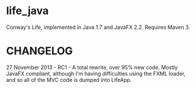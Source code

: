 life_java
=========

Conway's Life, implemented in Java 1.7 and JavaFX 2.2.  Requires Maven 3.

CHANGELOG
=========
27 November 2013 - RC1 - A total rewrite, over 95% new code.  Mostly JavaFX compliant, although I'm having difficulties
using the FXML loader, and so all of the MVC code is dumped into LifeApp.
